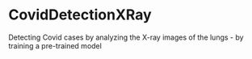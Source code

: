 # CovidDetectionXRay
Detecting Covid cases by analyzing the X-ray images of the lungs - by training a pre-trained model
